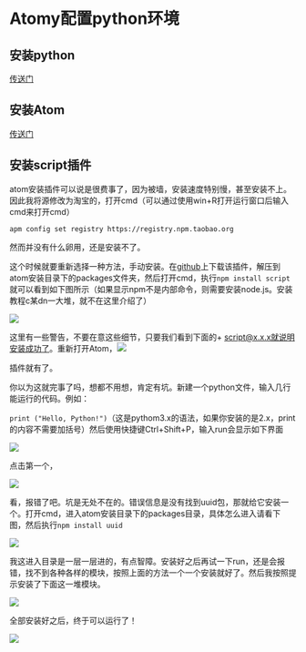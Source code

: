 # Atomy配置python环境

## 安装python

[传送门](https://www.python.org/)

## 安装Atom

[传送门](https://atom.io/)

## 安装script插件

atom安装插件可以说是很费事了，因为被墙，安装速度特别慢，甚至安装不上。因此我将源修改为淘宝的，打开cmd（可以通过使用win+R打开运行窗口后输入cmd来打开cmd）
```
apm config set registry https://registry.npm.taobao.org  
```

然而并没有什么卵用，还是安装不了。

这个时候就要重新选择一种方法，手动安装。在[github](https://github.com/rgbkrk/atom-script)上下载该插件，解压到atom安装目录下的packages文件夹，然后打开cmd，执行`npm install script`就可以看到如下图所示（如果显示npm不是内部命令，则需要安装node.js。安装教程c某dn一大堆，就不在这里介绍了）

![](https://cloud-minapp-15476.cloud.ifanrusercontent.com/1gvcBc96tbLFGiM5.png)

这里有一些警告，不要在意这些细节，只要我们看到下面的+ script@x.x.x就说明安装成功了。重新打开Atom，![](https://cloud-minapp-15476.cloud.ifanrusercontent.com/1gvcBcgsRFuYP1On.png)

插件就有了。

你以为这就完事了吗，想都不用想，肯定有坑。新建一个python文件，输入几行能运行的代码。例如：

`print ("Hello, Python!")`（这是pythom3.x的语法，如果你安装的是2.x，print的内容不需要加括号）然后使用快捷键Ctrl+Shift+P，输入run会显示如下界面

![](https://cloud-minapp-15476.cloud.ifanrusercontent.com/1gvcFJs4YyYnLqo6.png)

点击第一个，

![](https://cloud-minapp-15476.cloud.ifanrusercontent.com/1gvcBcBa7whuiMfv.png)

看，报错了吧。坑是无处不在的。错误信息是没有找到uuid包，那就给它安装一个。打开cmd，进入atom安装目录下的packages目录，具体怎么进入请看下图，然后执行`npm install uuid`

![](https://cloud-minapp-15476.cloud.ifanrusercontent.com/1gvcWJvRhOBOaRsZ.png)

我这进入目录是一层一层进的，有点智障。安装好之后再试一下run，还是会报错，找不到各种各样的模块，按照上面的方法一个一个安装就好了。然后我按照提示安装了下面这一堆模块。

![](https://cloud-minapp-15476.cloud.ifanrusercontent.com/1gvcBcDeOnrHTGV7.png)

全部安装好之后，终于可以运行了！

![](https://cloud-minapp-15476.cloud.ifanrusercontent.com/1gvcg3ZiB38iYCeO.png)

